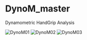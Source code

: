 # DynoM_master
Dynamometric HandGrip Analysis

![DynoM01](https://user-images.githubusercontent.com/35454056/148853443-378ebbd2-7076-4edb-8c47-01f8fb19026a.png)
![DynoM02](https://user-images.githubusercontent.com/35454056/148853452-9c340f70-edc3-46b4-9eda-e710a1f5a7a0.png)
![DynoM03](https://user-images.githubusercontent.com/35454056/148853454-b2d03e84-ba88-43be-8066-41f481ee7b5a.png)
